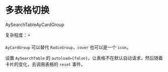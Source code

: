 # 多表格切换

<Badge>AySearchTable</Badge><Badge>AyCardGroup</Badge>

复杂程度：⭐️

`AyCardGroup` 可以替代 `RadioGroup`，`cover` 也可以是一个 `icon`。

设置 `AySearchTable` 的 `autoload={false}`，让表格不在默认自动请求，然后随着卡片的变化，去调用表格的 `reset` 事件。

<code src="./page/index.tsx" />
